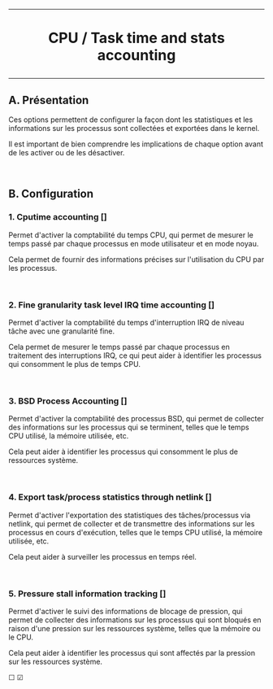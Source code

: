---------------------------------------------------------------------------------
# <p align='center'>  CPU / Task time and stats accounting </p>
---------------------------------------------------------------------------------
## A. Présentation
Ces options permettent de configurer la façon dont les statistiques et les informations sur les processus sont collectées et exportées dans le kernel.

Il est important de bien comprendre les implications de chaque option avant de les activer ou de les désactiver.

<br />

## B. Configuration
### 1. Cputime accounting []
Permet d'activer la comptabilité du temps CPU, qui permet de mesurer le temps passé par chaque processus en mode utilisateur et en mode noyau.

Cela permet de fournir des informations précises sur l'utilisation du CPU par les processus.

<br />

### 2. Fine granularity task level IRQ time accounting []
Permet d'activer la comptabilité du temps d'interruption IRQ de niveau tâche avec une granularité fine.

Cela permet de mesurer le temps passé par chaque processus en traitement des interruptions IRQ, ce qui peut aider à identifier les processus qui consomment le plus de temps CPU.

<br />

### 3. BSD Process Accounting []
Permet d'activer la comptabilité des processus BSD, qui permet de collecter des informations sur les processus qui se terminent, telles que le temps CPU utilisé, la mémoire utilisée, etc.

Cela peut aider à identifier les processus qui consomment le plus de ressources système.

<br />

### 4. Export task/process statistics through netlink []
Permet d'activer l'exportation des statistiques des tâches/processus via netlink, qui permet de collecter et de transmettre des informations sur les processus en cours d'exécution, telles que le temps CPU utilisé, la mémoire utilisée, etc.

Cela peut aider à surveiller les processus en temps réel.

<br />

### 5. Pressure stall information tracking []
Permet d'activer le suivi des informations de blocage de pression, qui permet de collecter des informations sur les processus qui sont bloqués en raison d'une pression sur les ressources système, telles que la mémoire ou le CPU.

Cela peut aider à identifier les processus qui sont affectés par la pression sur les ressources système.
<br />

☐
☑
